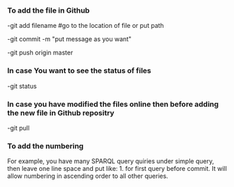 ### To add the file in Github

-git add filename #go to the location of file or put path

-git commit -m "put message as you want"

-git push origin master


### In case You want to see the status of files

-git status

### In case you have modified the files online then before adding the new file in Github repositry

-git pull

### To add the numbering

For example, you have many SPARQL query quiries under simple query, then leave one line space and put like: 1. 
for first query before commit. It will allow numbering in ascending order to all other queries.  
